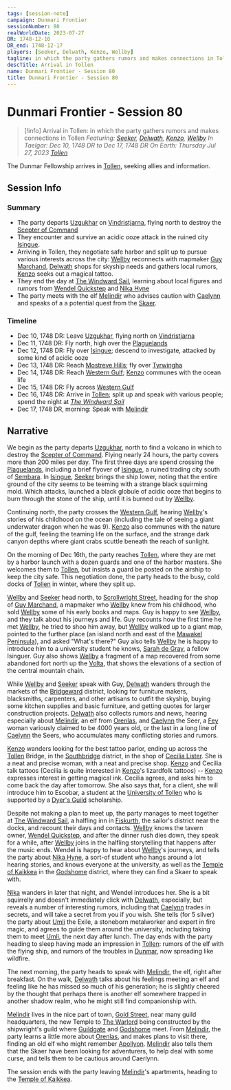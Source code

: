 ```yaml
---
tags: [session-note]
campaign: Dunmari Frontier
sessionNumber: 80
realWorldDate: 2023-07-27
DR: 1748-12-10
DR_end: 1748-12-17
players: [Seeker, Delwath, Kenzo, Wellby]
tagline: in which the party gathers rumors and makes connections in Tollen
descTitle: Arrival in Tollen
name: Dunmari Frontier - Session 80
title: Dunmari Frontier - Session 80
---
```

# Dunmari Frontier - Session 80

>[!info] Arrival in Tollen: in which the party gathers rumors and makes connections in Tollen
> *Featuring: [Seeker](<../../../people/pcs/dunmar-fellowship/seeker.md>), [Delwath](<../../../people/pcs/dunmar-fellowship/delwath.md>), [Kenzo](<../../../people/pcs/dunmar-fellowship/kenzo.md>), [Wellby](<../../../people/pcs/dunmar-fellowship/wellby.md>)*
> *In Taelgar: Dec 10, 1748 DR to Dec 17, 1748 DR*
> *On Earth: Thursday Jul 27, 2023*
> *[Tollen](<../../../gazetteer/western-green-sea/tollen/tollen.md>)*

The Dunmar Fellowship arrives in [Tollen](<../../../gazetteer/western-green-sea/tollen/tollen.md>), seeking allies and information.
## Session Info
### Summary
- The party departs [Uzgukhar](<../../../gazetteer/istaros-watershed/xurkhaz/uzgukhar.md>) on [Vindristjarna](<../../../things/ships/vindristjarna.md>), flying north to destroy the [Scepter of Command](<../../../things/artifacts-of-power/scepter-of-command.md>)
- They encounter and survive an acidic ooze attack in the ruined city [Isingue](<../../../gazetteer/istaros-watershed/isingue.md>).
- Arriving in Tollen, they negotiate safe harbor and split up to pursue various interests across the city: [Wellby](<../../../people/pcs/dunmar-fellowship/wellby.md>) reconnects with mapmaker [Guy Marchand](<../../../people/tollenders/guy-marchand.md>), [Delwath](<../../../people/pcs/dunmar-fellowship/delwath.md>) shops for skyship needs and gathers local rumors, [Kenzo](<../../../people/pcs/dunmar-fellowship/kenzo.md>) seeks out a magical tattoo.
- They end the day at [The Windward Sail](<../../../gazetteer/western-green-sea/tollen/the-windward-sail.md>), learning about local figures and rumors from [Wendel Quickstep](<../../../people/halflings/wendel-quickstep.md>) and [Nika Hyne](<../../../people/tollenders/nika-hyne.md>)
- The party meets with the elf [Melindir](<../../../people/elves/melindir.md>) who advises caution with [Caelynn](<../../../people/fey/caelynn.md>) and speaks of a a potential quest from the [Skaer](<../../../gazetteer/western-green-sea/skaerhem/skaerhem.md>).

### Timeline
- Dec 10, 1748 DR: Leave [Uzgukhar](<../../../gazetteer/istaros-watershed/xurkhaz/uzgukhar.md>), flying north on [Vindristjarna](<../../../things/ships/vindristjarna.md>)
- Dec 11, 1748 DR: Fly north, high over the [Plaguelands](<../../../gazetteer/istaros-watershed/plaguelands.md>)
- Dec 12, 1748 DR: Fly over [Isingue](<../../../gazetteer/istaros-watershed/isingue.md>); descend to investigate, attacked by some kind of acidic ooze
- Dec 13, 1748 DR: Reach [Mostreve Hills](<../../../gazetteer/greater-sembara/mostreve-hills.md>); fly over [Tyrwingha](<../../../gazetteer/greater-sembara/tyrwingha/tyrwingha.md>)
- Dec 14, 1748 DR: Reach [Western Gulf](<../../../gazetteer/western-green-sea/western-gulf.md>); [Kenzo](<../../../people/pcs/dunmar-fellowship/kenzo.md>) communes with the ocean life
- Dec 15, 1748 DR: Fly across [Western Gulf](<../../../gazetteer/western-green-sea/western-gulf.md>)
- Dec 16, 1748 DR: Arrive in [Tollen](<../../../gazetteer/western-green-sea/tollen/tollen.md>); split up and speak with various people; spend the night at *[The Windward Sail](<../../../gazetteer/western-green-sea/tollen/the-windward-sail.md>)*
- Dec 17, 1748 DR, morning: Speak with [Melindir](<../../../people/elves/melindir.md>)

## Narrative
We begin as the party departs [Uzgukhar](<../../../gazetteer/istaros-watershed/xurkhaz/uzgukhar.md>), north to find a volcano in which to destroy the [Scepter of Command](<../../../things/artifacts-of-power/scepter-of-command.md>). Flying nearly 24 hours, the party covers more than 200 miles per day. The first three days are spend crossing the [Plaguelands](<../../../gazetteer/istaros-watershed/plaguelands.md>), including a brief flyover of [Isingue](<../../../gazetteer/istaros-watershed/isingue.md>), a ruined trading city south of [Sembara](<../../../gazetteer/greater-sembara/sembara/sembara.md>). In [Isingue](<../../../gazetteer/istaros-watershed/isingue.md>), [Seeker](<../../../people/pcs/dunmar-fellowship/seeker.md>) brings the ship lower, noting that the entire ground of the city seems to be teeming with a strange black squirming mold. Which attacks, launched a black globule of acidic ooze that begins to burn through the stone of the ship, until it is burned out by [Wellby](<../../../people/pcs/dunmar-fellowship/wellby.md>).

Continuing north, the party crosses the [Western Gulf](<../../../gazetteer/western-green-sea/western-gulf.md>), hearing [Wellby](<../../../people/pcs/dunmar-fellowship/wellby.md>)'s stories of his childhood on the ocean (including the tale of seeing a giant underwater dragon when he was 9). [Kenzo](<../../../people/pcs/dunmar-fellowship/kenzo.md>) also communes with the nature of the gulf, feeling the teaming life on the surface, and the strange dark canyon depths where giant crabs scuttle beneath the reach of sunlight.

On the morning of Dec 16th, the party reaches [Tollen](<../../../gazetteer/western-green-sea/tollen/tollen.md>), where they are met by a harbor launch with a dozen guards and one of the harbor masters. She welcomes them to [Tollen](<../../../gazetteer/western-green-sea/tollen/tollen.md>), but insists a guard be posted on the airship to keep the city safe. This negotiation done, the party heads to the busy, cold docks of [Tollen](<../../../gazetteer/western-green-sea/tollen/tollen.md>) in winter, where they split up.

[Wellby](<../../../people/pcs/dunmar-fellowship/wellby.md>) and [Seeker](<../../../people/pcs/dunmar-fellowship/seeker.md>) head north, to [Scrollwright Street](<../../../gazetteer/western-green-sea/tollen/scrollwright-street.md>), heading for the shop of [Guy Marchand](<../../../people/tollenders/guy-marchand.md>), a mapmaker who [Wellby](<../../../people/pcs/dunmar-fellowship/wellby.md>) knew from his childhood, who sold [Wellby](<../../../people/pcs/dunmar-fellowship/wellby.md>) some of his early books and maps. Guy is happy to see [Wellby](<../../../people/pcs/dunmar-fellowship/wellby.md>), and they talk about his journeys and life. Guy recounts how the first time he met [Wellby](<../../../people/pcs/dunmar-fellowship/wellby.md>), he tried to shoo him away, but [Wellby](<../../../people/pcs/dunmar-fellowship/wellby.md>) walked up to a giant map, pointed to the further place (an island north and east of the [Mawakel Peninsula](<../../../gazetteer/west-coast/mawar-confederacy/mawakel-peninsula.md>)), and asked "What's there?" Guy also tells [Wellby](<../../../people/pcs/dunmar-fellowship/wellby.md>) he is happy to introduce him to a university student he knows, [Sarah de Gray](<../../../people/tollenders/sarah-de-gray.md>), a fellow Isinguer. Guy also shows [Wellby](<../../../people/pcs/dunmar-fellowship/wellby.md>) a fragment of a map recovered from some abandoned fort north up the [Volta](<../../../gazetteer/greater-sembara/rivers/volta-watershed/volta.md>), that shows the elevations of a section of the central mountain chain. 

While [Wellby](<../../../people/pcs/dunmar-fellowship/wellby.md>) and [Seeker](<../../../people/pcs/dunmar-fellowship/seeker.md>) speak with Guy, [Delwath](<../../../people/pcs/dunmar-fellowship/delwath.md>) wanders through the markets of the [Bridgeward](<../../../gazetteer/western-green-sea/tollen/bridgeward.md>) district, looking for furniture makers, blacksmiths, carpenters, and other artisans to outfit the skyship, buying some kitchen supplies and basic furniture, and getting quotes for larger construction projects. [Delwath](<../../../people/pcs/dunmar-fellowship/delwath.md>) also collects rumors and news, hearing especially about [Melindir](<../../../people/elves/melindir.md>), an elf from [Orenlas](<../../../gazetteer/istaros-watershed/orenlas/orenlas.md>), and [Caelynn](<../../../people/fey/caelynn.md>) the Seer, a [Fey](<../../../species/children-of-the-riving/fey/fey.md>) woman variously claimed to be 4000 years old, or the last in a long line of [Caelynn](<../../../people/fey/caelynn.md>) the Seers, who accumulates many conflicting stories and rumors.

[Kenzo](<../../../people/pcs/dunmar-fellowship/kenzo.md>) wanders looking for the best tattoo parlor, ending up across the [Tollen](<../../../gazetteer/western-green-sea/tollen/tollen.md>) Bridge, in the [Southbridge](<../../../gazetteer/western-green-sea/tollen/southbridge.md>) district, in the shop of [Cecilia Lister](<../../../people/tollenders/cecilia-lister.md>). She is a neat and precise woman, with a neat and precise shop. [Kenzo](<../../../people/pcs/dunmar-fellowship/kenzo.md>) and Cecilia talk tattoos (Cecilia is quite interested in [Kenzo](<../../../people/pcs/dunmar-fellowship/kenzo.md>)'s lizardfolk tattoos) -- [Kenzo](<../../../people/pcs/dunmar-fellowship/kenzo.md>) expresses interest in getting magical ink. Cecilia agrees, and asks him to come back the day after tomorrow. She also says that, for a client, she will introduce him to Escobar, a student at the [University of Tollen](<../../../gazetteer/western-green-sea/tollen/university-of-tollen.md>) who is supported by a [Dyer's Guild](<../../../groups/tollen-guilds/dyer-s-guild.md>) scholarship. 

Despite not making a plan to meet up, the party manages to meet together at [The Windward Sail](<../../../gazetteer/western-green-sea/tollen/the-windward-sail.md>), a halfling inn in [Fiskurth](<../../../gazetteer/western-green-sea/tollen/fiskurth.md>), the sailor's district near the docks, and recount their days and contacts. [Wellby](<../../../people/pcs/dunmar-fellowship/wellby.md>) knows the tavern owner, [Wendel Quickstep](<../../../people/halflings/wendel-quickstep.md>), and after the dinner rush dies down, they speak for a while, after [Wellby](<../../../people/pcs/dunmar-fellowship/wellby.md>) joins in the halfling storytelling that happens after the music ends. Wendel is happy to hear about [Wellby](<../../../people/pcs/dunmar-fellowship/wellby.md>)'s journeys, and tells the party about [Nika Hyne](<../../../people/tollenders/nika-hyne.md>), a sort-of student who hangs around a lot hearing stories, and knows everyone at the university, as well as the [Temple of Kaikkea](<../../../gazetteer/western-green-sea/tollen/temple-of-kaikkea.md>) in the [Godshome](<../../../gazetteer/western-green-sea/tollen/godshome.md>) district, where they can find a Skaer to speak with. 

[Nika](<../../../people/tollenders/nika-hyne.md>) wanders in later that night, and Wendel introduces her. She is a bit squirrelly and doesn't immediately click with [Delwath](<../../../people/pcs/dunmar-fellowship/delwath.md>), especially, but reveals a number of interesting rumors, including that [Caelynn](<../../../people/fey/caelynn.md>) trades in secrets, and will take a secret from you if you wish. She tells (for 5 silver) the party about [Umli](<../../../people/other-nonhumans/umli.md>) the Exile, a stoneborn metalworker and expert in fire magic, and agrees to guide them around the university, including taking them to meet [Umli](<../../../people/other-nonhumans/umli.md>), the next day after lunch. The day ends with the party heading to sleep having made an impression in [Tollen](<../../../gazetteer/western-green-sea/tollen/tollen.md>): rumors of the elf with the flying ship, and rumors of the troubles in [Dunmar](<../../../gazetteer/greater-dunmar/realms/dunmar/dunmar.md>), now spreading like wildfire.

The next morning, the party heads to speak with [Melindir](<../../../people/elves/melindir.md>), the elf, right after breakfast. On the walk, [Delwath](<../../../people/pcs/dunmar-fellowship/delwath.md>) talks about his feelings meeting an elf and feeling like he has missed so much of his generation; he is slightly cheered by the thought that perhaps there is another elf somewhere trapped in another shadow realm, who he might still find companionship with. 

[Melindir](<../../../people/elves/melindir.md>) lives in the nice part of town, [Gold Street](<../../../gazetteer/western-green-sea/tollen/gold-street.md>), near many guild headquarters, the new Temple to [The Warlord](<../../../cosmology/gods/incorporeal-gods/mos-numena-pantheon/the-warlord.md>) being constructed by the shipwright's guild where [Guildgate](<../../../gazetteer/western-green-sea/tollen/guildgate.md>) and [Godshome](<../../../gazetteer/western-green-sea/tollen/godshome.md>) meet. From [Melindir](<../../../people/elves/melindir.md>), the party learns a little more about [Orenlas](<../../../gazetteer/istaros-watershed/orenlas/orenlas.md>), and makes plans to visit there, finding an old elf who might remember [Apollyon](<../../../people/historical-figures/drankorian-emperors/apollyon.md>). [Melindir](<../../../people/elves/melindir.md>) also tells them that the Skaer have been looking for adventurers, to help deal with some curse, and tells them to be cautious around Caerlynn. 

The session ends with the party leaving [Melindir](<../../../people/elves/melindir.md>)'s apartments, heading to the [Temple of Kaikkea](<../../../gazetteer/western-green-sea/tollen/temple-of-kaikkea.md>). 
